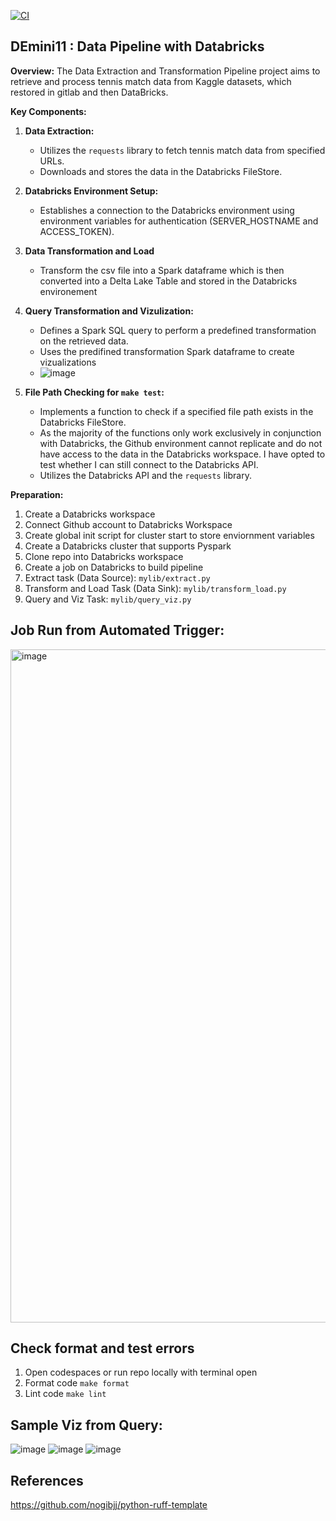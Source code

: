 [![CI](https://github.com/nogibjj/DEMINI11_2/actions/workflows/cicd.yml/badge.svg)](https://github.com/nogibjj/DEMINI11_2/actions/workflows/cicd.yml)

## DEmini11 : Data Pipeline with Databricks

**Overview:**
The Data Extraction and Transformation Pipeline project aims to retrieve and process tennis match data from Kaggle datasets, which restored in gitlab and then DataBricks. 

**Key Components:**
1. **Data Extraction:**
   - Utilizes the `requests` library to fetch tennis match data from specified URLs.
   - Downloads and stores the data in the Databricks FileStore.

2. **Databricks Environment Setup:**
   - Establishes a connection to the Databricks environment using environment variables for authentication (SERVER_HOSTNAME and ACCESS_TOKEN).

3. **Data Transformation and Load**
    - Transform the csv file into a Spark dataframe which is then converted into a Delta Lake Table and stored in the Databricks environement

4. **Query Transformation and Vizulization:**
   - Defines a Spark SQL query to perform a predefined transformation on the retrieved data.
   - Uses the predifined transformation Spark dataframe to create vizualizations
   - ![image](https://github.com/user-attachments/assets/f279149d-7b0b-49dc-b5ad-3edb80aaca7e)


5. **File Path Checking for `make test`:**
   - Implements a function to check if a specified file path exists in the Databricks FileStore.
   - As the majority of the functions only work exclusively in conjunction with Databricks, the Github environment cannot replicate and do not have access to the data in the Databricks workspace. I have opted to test whether I can still connect to the Databricks API. 
   - Utilizes the Databricks API and the `requests` library.



**Preparation:**
1. Create a Databricks workspace 
2. Connect Github account to Databricks Workspace 
3. Create global init script for cluster start to store enviornment variables 
4. Create a Databricks cluster that supports Pyspark 
5. Clone repo into Databricks workspace 
6. Create a job on Databricks to build pipeline 
7. Extract task (Data Source): `mylib/extract.py`
8. Transform and Load Task (Data Sink): `mylib/transform_load.py`
9. Query and Viz Task: `mylib/query_viz.py`

## Job Run from Automated Trigger:
<img width="1077" alt="image" src="https://github.com/user-attachments/assets/4c11ee98-8dd7-4193-b15b-b2d6dd31ae16">


## Check format and test errors
1. Open codespaces or run repo locally with terminal open 
2. Format code `make format`
3. Lint code `make lint`

## Sample Viz from Query: 
![image](https://github.com/user-attachments/assets/d48e673b-bbb1-4afd-a0ab-f76b895ddf4f)
![image](https://github.com/user-attachments/assets/2593208f-1707-4881-b5d8-ecf352378453)
![image](https://github.com/user-attachments/assets/d03074c5-3b93-420b-a317-d4963a21b9fa)


## References

https://github.com/nogibjj/python-ruff-template 


